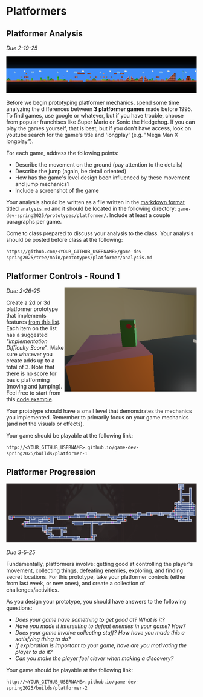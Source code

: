 # Platformers

## Platformer Analysis

*Due 2-19-25*

<p align="center">
    <picture>
        <img src="./images/SMB-1.png" width="800">
    </picture>
</p>

Before we begin prototyping platformer mechanics, spend some time analyzing the differences between **3 platformer games** made before 1995. To find games, use google or whatever, but if you have trouble, choose from popular franchises like Super Mario or Sonic the Hedgehog. If you can play the games yourself, that is best, but if you don't have access, look on youtube search for the game's title and 'longplay' (e.g. "Mega Man X longplay").

For each game, address the following points:

- Describe the movement on the ground (pay attention to the details)
- Describe the jump (again, be detail oriented)
- How has the game's level design been influenced by these movement and jump mechanics?
- Include a screenshot of the game

Your analysis should be written as a file written in the [markdown format](https://github.com/adam-p/markdown-here/wiki/markdown-cheatsheet) titled `analysis.md` and it should be located in the following directory: `game-dev-spring2025/prototypes/platformer/`. Include at least a couple paragraphs per game.

Come to class prepared to discuss your analysis to the class. Your analysis should be posted before class at the following:

```
https://github.com/<YOUR_GITHUB_USERNAME>/game-dev-spring2025/tree/main/prototypes/platformer/analysis.md
```

## Platformer Controls - Round 1

<img src="./images/platformer-prototype-1.png" alt="Platformer prototype in Unity" align="right" width="350">

*Due: 2-26-25*

Create a 2d or 3d platformer prototype that implements features [from this list](https://docs.google.com/spreadsheets/d/1RUum3ofbaDgzheoHGNz9Vk3W7qummd1S33_1BpcjhP4/edit?usp=sharing). Each item on the list has a suggested *"Implementation Difficulty Score"*. Make sure whatever you create adds up to a total of 3. Note that there is no score for basic platforming (moving and jumping). Feel free to start from this [code example](https://github.com/mtreanor/game615-spring2025/tree/main/examples/platformer/Assets/PlatformerPlayerController.cs).

Your prototype should have a small level that demonstrates the mechanics you implemented. Remember to primarily focus on your game mechanics (and not the visuals or effects).

Your game should be playable at the following link:

```
http://<YOUR_GITHUB_USERNAME>.github.io/game-dev-spring2025/builds/platformer-1
```

## Platformer Progression

<p align="center">
    <picture>
        <img src="./images/timespinner.png" width="800">
    </picture>
</p>

*Due 3-5-25*

Fundamentally, platformers involve: getting good at controlling the player's movement, collecting things, defeating enemies, exploring, and finding secret locations. For this prototype, take your platformer controls (either from last week, or new ones), and create a collection of challenges/activities.

As you design your prototype, you should have answers to the following questions:

- *Does your game have something to get good at? What is it?*
- *Have you made it interesting to defeat enemies in your game? How?*
- *Does your game involve collecting stuff? How have you made this a satisfying thing to do?*
- *If exploration is important to your game, have are you motivating the player to do it?*
- *Can you make the player feel clever when making a discovery?*

Your game should be playable at the following link:

```
http://<YOUR_GITHUB_USERNAME>.github.io/game-dev-spring2025/builds/platformer-2
```